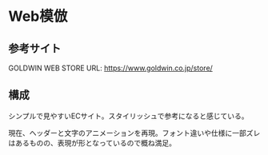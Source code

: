 # Web模倣
## 参考サイト
GOLDWIN WEB STORE
URL: https://www.goldwin.co.jp/store/

## 構成
シンプルで見やすいECサイト。スタイリッシュで参考になると感じている。

現在、ヘッダーと文字のアニメーションを再現。フォント違いや仕様に一部ズレはあるものの、表現が形となっているので概ね満足。
